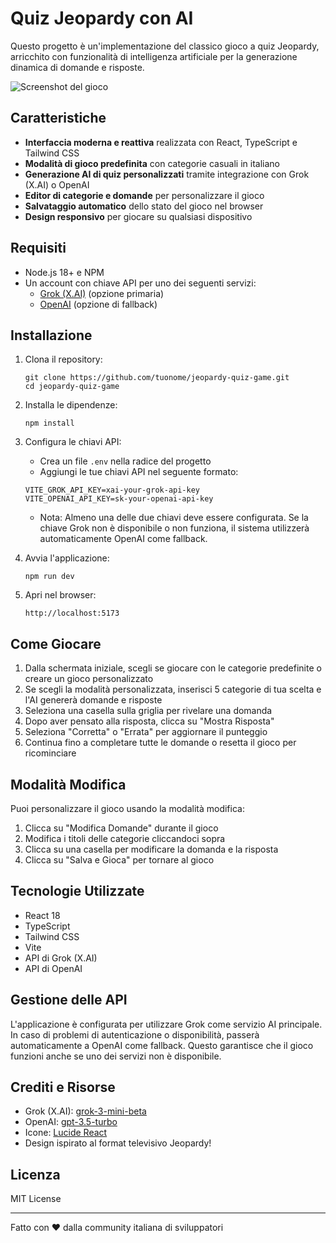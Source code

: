 # Quiz Jeopardy con AI

Questo progetto è un'implementazione del classico gioco a quiz Jeopardy, arricchito con funzionalità di intelligenza artificiale per la generazione dinamica di domande e risposte.

![Screenshot del gioco](./screenshot.png)

## Caratteristiche

- **Interfaccia moderna e reattiva** realizzata con React, TypeScript e Tailwind CSS
- **Modalità di gioco predefinita** con categorie casuali in italiano
- **Generazione AI di quiz personalizzati** tramite integrazione con Grok (X.AI) o OpenAI
- **Editor di categorie e domande** per personalizzare il gioco
- **Salvataggio automatico** dello stato del gioco nel browser
- **Design responsivo** per giocare su qualsiasi dispositivo

## Requisiti

- Node.js 18+ e NPM
- Un account con chiave API per uno dei seguenti servizi:
  - [Grok (X.AI)](https://x.ai/) (opzione primaria)
  - [OpenAI](https://openai.com/) (opzione di fallback)

## Installazione

1. Clona il repository:
   ```
   git clone https://github.com/tuonome/jeopardy-quiz-game.git
   cd jeopardy-quiz-game
   ```

2. Installa le dipendenze:
   ```
   npm install
   ```

3. Configura le chiavi API:
   - Crea un file `.env` nella radice del progetto
   - Aggiungi le tue chiavi API nel seguente formato:
   ```
   VITE_GROK_API_KEY=xai-your-grok-api-key
   VITE_OPENAI_API_KEY=sk-your-openai-api-key
   ```
   - Nota: Almeno una delle due chiavi deve essere configurata. Se la chiave Grok non è disponibile o non funziona, il sistema utilizzerà automaticamente OpenAI come fallback.

4. Avvia l'applicazione:
   ```
   npm run dev
   ```

5. Apri nel browser:
   ```
   http://localhost:5173
   ```

## Come Giocare

1. Dalla schermata iniziale, scegli se giocare con le categorie predefinite o creare un gioco personalizzato
2. Se scegli la modalità personalizzata, inserisci 5 categorie di tua scelta e l'AI genererà domande e risposte
3. Seleziona una casella sulla griglia per rivelare una domanda
4. Dopo aver pensato alla risposta, clicca su "Mostra Risposta"
5. Seleziona "Corretta" o "Errata" per aggiornare il punteggio
6. Continua fino a completare tutte le domande o resetta il gioco per ricominciare

## Modalità Modifica

Puoi personalizzare il gioco usando la modalità modifica:

1. Clicca su "Modifica Domande" durante il gioco
2. Modifica i titoli delle categorie cliccandoci sopra
3. Clicca su una casella per modificare la domanda e la risposta
4. Clicca su "Salva e Gioca" per tornare al gioco

## Tecnologie Utilizzate

- React 18
- TypeScript
- Tailwind CSS
- Vite
- API di Grok (X.AI)
- API di OpenAI

## Gestione delle API

L'applicazione è configurata per utilizzare Grok come servizio AI principale. In caso di problemi di autenticazione o disponibilità, passerà automaticamente a OpenAI come fallback. Questo garantisce che il gioco funzioni anche se uno dei servizi non è disponibile.

## Crediti e Risorse

- Grok (X.AI): [grok-3-mini-beta](https://x.ai/)
- OpenAI: [gpt-3.5-turbo](https://openai.com/)
- Icone: [Lucide React](https://lucide.dev/icons/)
- Design ispirato al format televisivo Jeopardy!

## Licenza

MIT License

---

Fatto con ❤️ dalla community italiana di sviluppatori 
